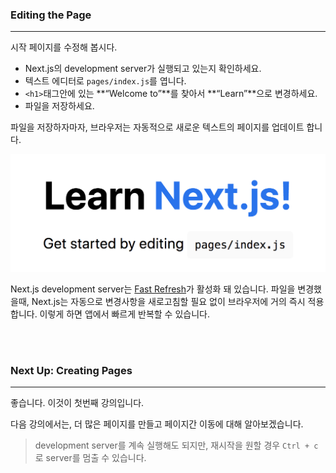 ### Editing the Page

---

시작 페이지를 수정해 봅시다.

- Next.js의 development server가 실행되고 있는지 확인하세요.
- 텍스트 에디터로 `pages/index.js`를 엽니다.
- `<h1>`태그안에 있는 **“Welcome to”**를 찾아서 **“Learn”**으로 변경하세요.
- 파일을 저장하세요.

파일을 저장하자마자, 브라우저는 자동적으로 새로운 텍스트의 페이지를 업데이트 합니다.

![learn-nextjs.png](assets/learn-nextjs.png)

Next.js development server는 [Fast Refresh](https://nextjs.org/docs/basic-features/fast-refresh)가 활성화 돼 있습니다. 파일을 변경했을때, Next.js는 자동으로 변경사항을 새로고침할 필요 없이 브라우저에 거의 즉시 적용합니다. 이렇게 하면 앱에서 빠르게 반복할 수 있습니다.

<br/><br/>

### Next Up: Creating Pages

---

좋습니다. 이것이 첫번째 강의입니다.

다음 강의에서는, 더 많은 페이지를 만들고 페이지간 이동에 대해 알아보겠습니다.

> development server를 계속 실행해도 되지만, 재시작을 원할 경우 `Ctrl + c`로 server를 멈출 수 있습니다.
